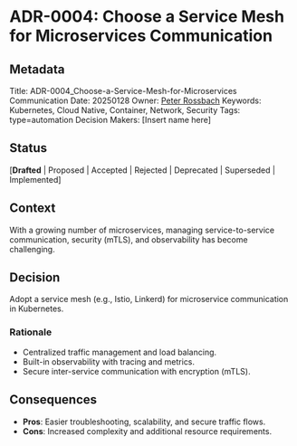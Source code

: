 # ADR-0004: Choose a Service Mesh for Microservices Communication

## Metadata

Title:    ADR-0004_Choose-a-Service-Mesh-for-Microservices Communication
Date:     20250128
Owner:    [Peter Rossbach](mailto://peter.rossbach@bee42.com)
Keywords: Kubernetes, Cloud Native, Container, Network, Security
Tags:     type=automation
Decision Makers: [Insert name here]

## Status

[__Drafted__ | Proposed | Accepted | Rejected | Deprecated | Superseded | Implemented]

## Context

With a growing number of microservices, managing service-to-service communication, security (mTLS), and observability has become challenging.

## Decision
Adopt a service mesh (e.g., Istio, Linkerd) for microservice communication in Kubernetes.

### Rationale

* Centralized traffic management and load balancing.
* Built-in observability with tracing and metrics.
* Secure inter-service communication with encryption (mTLS).

## Consequences

* __Pros__: Easier troubleshooting, scalability, and secure traffic flows.
* __Cons__: Increased complexity and additional resource requirements.